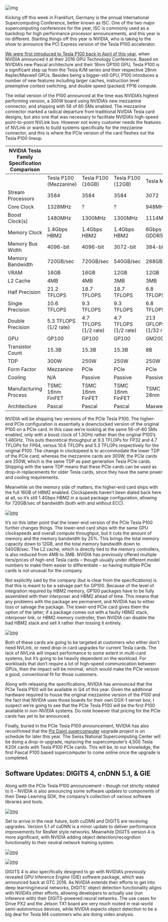 ![img](https://images.anandtech.com/doci/10433/P100Board_678x452.jpg)





Kicking off this week in Frankfurt, Germany is the annual International Supercomputing Conference, better known as ISC. One of the two major supercomputing conferences for the year, ISC is commonly used as a backdrop for high performance processor announcements, and this year is no different. Starting things off this year is NVIDIA, who is taking to the show to announce the PCI Express version of the Tesla P100 accelerator.

[We were first introduced to Tesla P100 back in April of this year](http://www.anandtech.com/show/10222/nvidia-announces-tesla-p100-accelerator-pascal-power-for-hpc), when NVIDIA announced it at their 2016 GPU Technology Conference. Based on NVIDIA’s new Pascal architecture and their 16nm GP100 GPU, Tesla P100 is a significant step up from the Tesla K/M series and their respective 28nm Kepler/Maxwell GPUs. Besides being a bigger-still GPU, P100 introduces a number of new features including larger caches, instruction level preemptive context switching, and double speed (packed) FP16 compute.

The initial version of the P100 announced at the time was NVIDIA’s highest performing version, a 300W board using NVIDIA’s new mezzanine connector, and shipping with 56 of 60 SMs enabled. The mezzanine connector marked a radical departure from traditional NVIDIA Tesla card designs, but also one that was necessary to facilitate NVIDIA’s high-speed point-to-point NVLink bus. However not every customer needs the features of NVLink or wants to build systems specifically for the mezzanine connector, and this is where the PCIe version of the card fleshes out the Tesla P100 lineup.

| NVIDIA Tesla Family Specification Comparison |                        |                       |                       |                        |
| -------------------------------------------- | ---------------------- | --------------------- | --------------------- | ---------------------- |
|                                              | Tesla P100 (Mezzanine) | Tesla P100 (16GB)     | Tesla P100 (12GB)     | Tesla M40              |
| Stream Processors                            | 3584                   | 3584                  | 3584                  | 3072                   |
| Core Clock                                   | 1328MHz                | ?                     | ?                     | 948MHz                 |
| Boost Clock(s)                               | 1480MHz                | 1300MHz               | 1300MHz               | 1114MHz                |
| Memory Clock                                 | 1.4Gbps HBM2           | 1.4Gbps HBM2          | 1.4Gbps HBM2          | 6Gbps GDDR5            |
| Memory Bus Width                             | 4096-bit               | 4096-bit              | 3072-bit              | 384-bit                |
| Memory Bandwidth                             | 720GB/sec              | 720GB/sec             | 540GB/sec             | 288GB/sec              |
| VRAM                                         | 16GB                   | 16GB                  | 12GB                  | 12GB                   |
| L2 Cache                                     | 4MB                    | 4MB                   | 3MB                   | 3MB                    |
| Half Precision                               | 21.2 TFLOPS            | 18.7 TFLOPS           | 18.7 TFLOPS           | 6.8 TFLOPS             |
| Single Precision                             | 10.6 TFLOPS            | 9.3 TFLOPS            | 9.3 TFLOPS            | 6.8 TFLOPS             |
| Double Precision                             | 5.3 TFLOPS (1/2 rate)  | 4.7 TFLOPS (1/2 rate) | 4.7 TFLOPS (1/2 rate) | 213 GFLOPS (1/32 rate) |
| GPU                                          | GP100                  | GP100                 | GP100                 | GM200                  |
| Transistor Count                             | 15.3B                  | 15.3B                 | 15.3B                 | 8B                     |
| TDP                                          | 300W                   | 250W                  | 250W                  | 250W                   |
| Form Factor                                  | Mezzanine              | PCIe                  | PCIe                  | PCIe                   |
| Cooling                                      | N/A                    | Passive               | Passive               | Passive                |
| Manufacturing Process                        | TSMC 16nm FinFET       | TSMC 16nm FinFET      | TSMC 16nm FinFET      | TSMC 28nm              |
| Architecture                                 | Pascal                 | Pascal                | Pascal                | Maxwell 2              |

NVIDIA will be shipping two versions of the PCIe Tesla P100. The higher-end PCIe configuration is essentially a downclocked version of the original P100 on a PCIe card. In this case we’re looking at the same 56-of-60 SMs enabled, only with a boost clock of 1.3GHz rather than the original P100’s 1.48GHz. This puts theoretical throughput at 9.3 TFLOPs for FP32 and 4.7 TFLOPs for FP64, versus 10.6 TFLOPs and 5.3 TFLOPs respectively for the original P100. The change in clockspeed is to accommodate the lower TDP of the PCIe card; whereas the mezzanine cards are 300W, the PCIe cards are 250W, which is the same TDP as past generation Tesla PCIe cards. Shipping with the same TDP means that these PCIe cards can be used as drop-in replacements for older Tesla cards, since they have the same power and cooling requirements.

Meanwhile on the memory side of matters, the higher-end card ships with the full 16GB of HBM2 enabled. Clockspeeds haven’t been dialed back here at all, so it’s still 1.4Gbps HBM2 in a quad package configuration, allowing for 720GB/sec of bandwidth (both with and without ECC).

[![img](https://images.anandtech.com/doci/10433/P100Cards_575px.jpg)](https://images.anandtech.com/doci/10433/P100Cards.jpg)

It’s on this latter point that the lower-end version of the PCIe Tesla P100 further changes things. The lower-end card ships with the same GPU clockspeeds and overall compute throughput, but it cuts the amount of memory and the memory bandwidth by 25%. This brings the total memory capacity down to 12GB, and the total memory bandwidth down to 540GB/sec. The L2 cache, which is directly tied to the memory controllers, is also reduced from 4MB to 3MB. NVIDIA has previously offered multiple tiers/prices of high-end Tesla cards – though usually under different model numbers to make them easier to differentiate – so having multiple PCIe cards is not unusual for the company.

Not explicitly said by the company (but is clear from the specifications) is that this is meant to be a salvage part for GP100. Because of the level of integration required by HBM2 memory, GP100 packages have to be fully assembled with their interposer and HBM2 ahead of time. This means that any problems with the package are permanent, and NVIDIA has to either toss or salvage the package. The lower-end PCIe card gives them the option of the latter; if a package comes out with a faulty HBM2 stack, interposer link, or HBM2 memory controller, then NVIDIA can disable the bad HBM2 stack and sell it rather than tossing it entirely.

[![img](https://images.anandtech.com/doci/10433/P100Board2_575px.jpg)](https://images.anandtech.com/doci/10433/P100Board2.jpg)

Both of these cards are going to be targeted at customers who either don’t need NVLink, or need drop-in card upgrades for current Tesla cards. The lack of NVLink will impact performance to some extent in multi-card systems, but it’s going to be heavily dependent on the workload. For workloads that don’t require a lot of high-speed communication between GPUs, then the impact will be minimal, which would make the PCIe version a good, conventional fit for those customers.

Along with releasing the specifications, NVIDIA has announced that the PCIe Tesla P100 will be available in Q4 of this year. Given the additional hardware required to house the original mezzanine version of the P100 and the fact that NVIDIA uses those boards for their own DGX-1 server box, I suspect we’re going to see that the PCIe Tesla P100 will be the first P100 available in non-NVIDIA systems. Do note however that pricing for the PCIe cards has yet to be announced.

Finally, buried in the PCIe Tesla P100 announcement, NVIDIA has also reconfirmed that the [Piz Daint supercomputer](http://www.anandtech.com/show/6844/piz-daint-supercomputer-announced-powered-by-tesla-k20x) upgrade project is on schedule for later this year. The Swiss National Supercomputing Center will be doing a drop-in upgrade, replacing the supercomputer’s 4,500 Tesla K20X cards with Tesla P100 PCIe cards. This will be, to our knowledge, the first Pascal P100 based supercomputer to come online once the upgrade is completed.

## Software Updates: DIGITS 4, cnDNN 5.1, & GIE

Along with the PCIe Tesla P100 announcement – though not strictly related to it – NVIDIA is also announcing some software updates to components of their Deep Learning SDK, the company’s collection of various software libraries and tools.

[![img](https://images.anandtech.com/doci/10433/23_575px.jpg)](https://images.anandtech.com/doci/10433/23.jpg)

Set to arrive in the near future, both cuDNN and DIGITS are receiving upgrades. Version 5.1 of cuDNN is a minor update to deliver performance improvements for ResNet style networks. Meanwhile DIGITS version 4 is more significant, with NVIDIA adding object detection/recognition functionality to their neutral network training system.

[![img](https://images.anandtech.com/doci/10433/25_575px.jpg)](https://images.anandtech.com/doci/10433/25.jpg)

[![img](https://images.anandtech.com/doci/10433/24_575px.png)](https://images.anandtech.com/doci/10433/24.png)

DIGITS 4 is also specifically designed to go with NVIDIA’s previously revealed GPU Inference Engine (GIE) software package, which was announced back at GTC 2016. As NVIDIA extends their efforts to get into deep learning/neural networks, DIGITS’ object detection functionality aligns with NVIDA’s other efforts, allowing developers to actually use (run inference with) their DIGITS-powered neural networks. The use cases for Drive PX2 and the Jetson TX1 board are very much rooted in real-world semi-autonomous devices, while NVIDIA expects object detection to be a big deal for Tesla M4 customers who are doing video analysis.